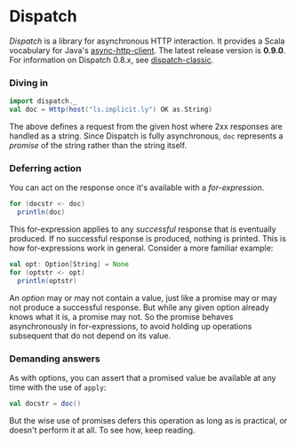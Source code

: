 Dispatch
========

*Dispatch* is a library for asynchronous HTTP interaction. It provides
 a Scala vocabulary for Java's [async-http-client][ahc]. The latest
 release version is **0.9.0**. For information on Dispatch 0.8.x, see
 [dispatch-classic][classic].

[classic]: http://dispatch-classic.databinder.net/

### Diving in

```scala
import dispatch._
val doc = Http(host("ls.implicit.ly") OK as.String)
```

The above defines a request from the given host where 2xx responses
are handled as a string. Since Dispatch is fully asynchronous, `doc`
represents a *promise* of the string rather than the string
itself.

### Deferring action

You can act on the response once it's available with a
*for-expression*.

```scala
for (docstr <- doc)
  println(doc)
```

This for-expression applies to any *successful* response that is
eventually produced. If no successful response is produced, nothing is
printed. This is how for-expressions work in general. Consider a more
familiar example:

```scala
val opt: Option[String] = None
for (optstr <- opt)
  println(optstr)
```

An *option* may or may not contain a value, just like a promise may or
may not produce a successful response. But while any given option
already knows what it is, a promise may not. So the promise behaves
asynchronously in for-expressions, to avoid holding up operations
subsequent that do not depend on its value.

### Demanding answers

[ahc]: https://github.com/sonatype/async-http-client

As with options, you can assert that a promised value be available at
any time with the use of `apply`:

```scala
val docstr = doc()
```

But the wise use of promises defers this operation as long as is
practical, or doesn't perform it at all. To see how, keep reading.
